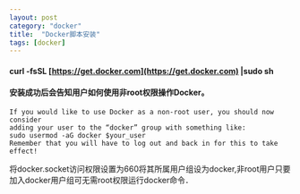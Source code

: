 ```yaml
---
layout: post
category: "docker"
title:  "Docker脚本安装"
tags: [docker]
---
```

#### curl -fsSL [https://get.docker.com](https://get.docker.com) \|sudo sh
#### 安装成功后会告知用户如何使用非root权限操作Docker。
```
If you would like to use Docker as a non-root user, you should now consider
adding your user to the “docker” group with something like:
sudo usermod -aG docker $your_user
Remember that you will have to log out and back in for this to take effect!
```
将docker.socket访问权限设置为660将其所属用户组设为docker,非root用户只要加入docker用户组可无需root权限运行docker命令．